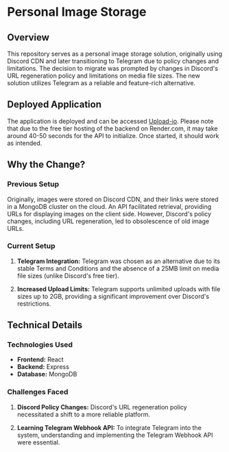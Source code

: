# Personal Image Storage

## Overview

This repository serves as a personal image storage solution, originally using Discord CDN and later transitioning to Telegram due to policy changes and limitations. The decision to migrate was prompted by changes in Discord's URL regeneration policy and limitations on media file sizes. The new solution utilizes Telegram as a reliable and feature-rich alternative.

## Deployed Application

The application is deployed and can be accessed [Upload-io](https://pis.netlify.app/). Please note that due to the free tier hosting of the backend on Render.com, it may take around 40-50 seconds for the API to initialize. Once started, it should work as intended.

## Why the Change?

### Previous Setup

Originally, images were stored on Discord CDN, and their links were stored in a MongoDB cluster on the cloud. An API facilitated retrieval, providing URLs for displaying images on the client side. However, Discord's policy changes, including URL regeneration, led to obsolescence of old image URLs.

### Current Setup

1. **Telegram Integration:** Telegram was chosen as an alternative due to its stable Terms and Conditions and the absence of a 25MB limit on media file sizes (unlike Discord's free tier).

2. **Increased Upload Limits:** Telegram supports unlimited uploads with file sizes up to 2GB, providing a significant improvement over Discord's restrictions.

## Technical Details

### Technologies Used

- **Frontend:** React
- **Backend:** Express
- **Database:** MongoDB

### Challenges Faced

1. **Discord Policy Changes:** Discord's URL regeneration policy necessitated a shift to a more reliable platform.

2. **Learning Telegram Webhook API:** To integrate Telegram into the system, understanding and implementing the Telegram Webhook API were essential.


